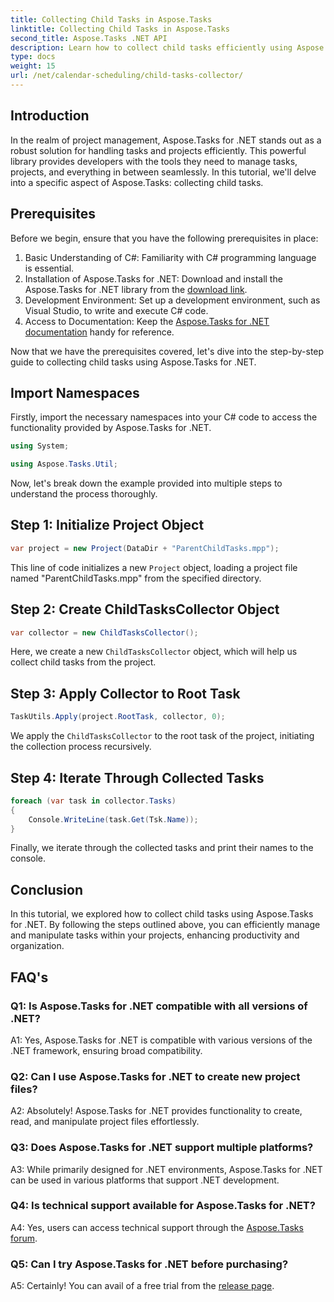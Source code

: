 ```yaml
---
title: Collecting Child Tasks in Aspose.Tasks
linktitle: Collecting Child Tasks in Aspose.Tasks
second_title: Aspose.Tasks .NET API
description: Learn how to collect child tasks efficiently using Aspose.Tasks for .NET. Improve project management in your .NET applications.
type: docs
weight: 15
url: /net/calendar-scheduling/child-tasks-collector/
---
```

## Introduction

In the realm of project management, Aspose.Tasks for .NET stands out as a robust solution for handling tasks and projects efficiently. This powerful library provides developers with the tools they need to manage tasks, projects, and everything in between seamlessly. In this tutorial, we'll delve into a specific aspect of Aspose.Tasks: collecting child tasks.

## Prerequisites

Before we begin, ensure that you have the following prerequisites in place:

1. Basic Understanding of C#: Familiarity with C# programming language is essential.
2. Installation of Aspose.Tasks for .NET: Download and install the Aspose.Tasks for .NET library from the [download link](https://releases.aspose.com/tasks/net/).
3. Development Environment: Set up a development environment, such as Visual Studio, to write and execute C# code.
4. Access to Documentation: Keep the [Aspose.Tasks for .NET documentation](https://reference.aspose.com/tasks/net/) handy for reference.

Now that we have the prerequisites covered, let's dive into the step-by-step guide to collecting child tasks using Aspose.Tasks for .NET.

## Import Namespaces

Firstly, import the necessary namespaces into your C# code to access the functionality provided by Aspose.Tasks for .NET.

```csharp
using System;

using Aspose.Tasks.Util;

```

Now, let's break down the example provided into multiple steps to understand the process thoroughly.

## Step 1: Initialize Project Object

```csharp
var project = new Project(DataDir + "ParentChildTasks.mpp");
```

This line of code initializes a new `Project` object, loading a project file named "ParentChildTasks.mpp" from the specified directory.

## Step 2: Create ChildTasksCollector Object

```csharp
var collector = new ChildTasksCollector();
```

Here, we create a new `ChildTasksCollector` object, which will help us collect child tasks from the project.

## Step 3: Apply Collector to Root Task

```csharp
TaskUtils.Apply(project.RootTask, collector, 0);
```

We apply the `ChildTasksCollector` to the root task of the project, initiating the collection process recursively.

## Step 4: Iterate Through Collected Tasks

```csharp
foreach (var task in collector.Tasks)
{
    Console.WriteLine(task.Get(Tsk.Name));
}
```

Finally, we iterate through the collected tasks and print their names to the console.

## Conclusion

In this tutorial, we explored how to collect child tasks using Aspose.Tasks for .NET. By following the steps outlined above, you can efficiently manage and manipulate tasks within your projects, enhancing productivity and organization.

## FAQ's

### Q1: Is Aspose.Tasks for .NET compatible with all versions of .NET?

A1: Yes, Aspose.Tasks for .NET is compatible with various versions of the .NET framework, ensuring broad compatibility.

### Q2: Can I use Aspose.Tasks for .NET to create new project files?

A2: Absolutely! Aspose.Tasks for .NET provides functionality to create, read, and manipulate project files effortlessly.

### Q3: Does Aspose.Tasks for .NET support multiple platforms?

A3: While primarily designed for .NET environments, Aspose.Tasks for .NET can be used in various platforms that support .NET development.

### Q4: Is technical support available for Aspose.Tasks for .NET?

A4: Yes, users can access technical support through the [Aspose.Tasks forum](https://forum.aspose.com/c/tasks/15).

### Q5: Can I try Aspose.Tasks for .NET before purchasing?

A5: Certainly! You can avail of a free trial from the [release page](https://releases.aspose.com/).
